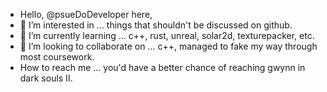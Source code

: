 - Hello, @psueDoDeveloper here,
- 👀 I’m interested in ... things that shouldn't be discussed on github.
- 🌱 I’m currently learning ... c++, rust, unreal, solar2d, texturepacker, etc.
- 💞️ I’m looking to collaborate on ... c++, managed to fake my way through most coursework.
- How to reach me ... you'd have a better chance of reaching gwynn in dark souls II.

<!---
psueDoDeveloper/psueDoDeveloper is a ✨ special ✨ repository because its `README.md` (this file) appears on your GitHub profile.
You can click the Preview link to take a look at your changes.
--->
